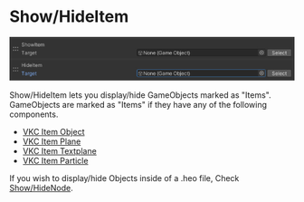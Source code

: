 # Show/HideItem

![ShowHideItem](img/ShowHideItem.jpg)

Show/HideItem lets you display/hide GameObjects marked as "Items".
GameObjects are marked as "Items" if they have any of the following components.

- [VKC Item Object](../../VKCComponents/VKCItemObject.md)
- [VKC Item Plane](../../VKCComponents/VKCItemPlane.md)
- [VKC Item Textplane](../../VKCComponents/VKCItemTextPlane.md)
- [VKC Item Particle](../../VKCComponents/VKCItemParticle.md)

If you wish to display/hide Objects inside of a .heo file, Check [Show/HideNode](../Node/ShowHideNode.md).
